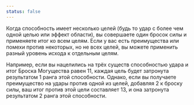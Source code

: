 ```yaml
---
status: false
---
```

Когда способность имеет несколько целей (будь то удар с более чем одной целью или эффект области), вы совершаете один бросок силы и применяете итог ко всем целям. Если у вас есть преимущества или помехи против некоторых, но не всех целей, вы можете применить разный уровень исхода к отдельным целям.  

Например, если вы нацелились на трёх существ способностью удара и итог Броска Могущества равен 11, каждая цель будет затронута результатом 1 ранга этой способности. Однако, если вы получаете преимущество на удары против одной из целей, добавляя 2 к броску силы, ваш итог против этой цели составляет 13, и она затронута результатом 2 ранга этой способности.